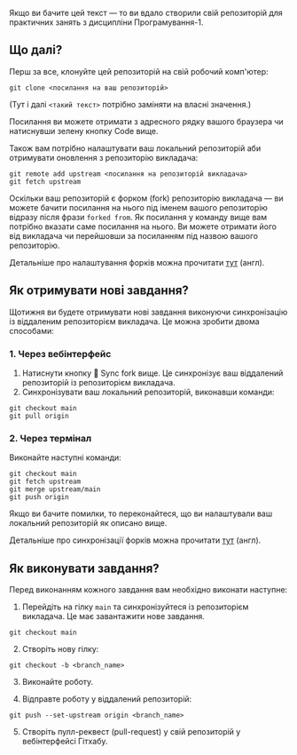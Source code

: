 Якщо ви бачите цей текст — то ви вдало створили свій репозиторій для практичних занять з дисципліни Програмування-1.

## Що далі?
Перш за все, клонуйте цей репозиторій на свій робочий комп'ютер:
```shell
git clone <посилання на ваш репозиторій>
```

(Тут і далі `<такий текст>` потрібно заміняти на власні значення.)

Посилання ви можете отримати з адресного рядку вашого браузера чи натиснувши зелену кнопку Code вище.

Також вам потрібно налаштувати ваш локальний репозиторій аби отримувати оновлення з репозиторію викладача:
```shell
git remote add upstream <посилання на репозиторій викладача>
git fetch upstream
```

Оскільки ваш репозиторій є форком (fork) репозиторію викладача — ви можете бачити посилання на нього під іменем вашого репозиторію відразу після фрази `forked from`. Як посилання у команду вище вам потрібно вказати саме посилання на нього. Ви можете отримати його від викладача чи перейшовши за посиланням під назвою вашого репозиторію.

Детальніше про налаштування форків можна прочитати [тут](https://docs.github.com/en/pull-requests/collaborating-with-pull-requests/working-with-forks/configuring-a-remote-repository-for-a-fork) (англ). 

## Як отримувати нові завдання?
Щотижня ви будете отримувати нові завдання виконуючи синхронізацію із віддаленим репозиторієм викладача. Це можна зробити двома способами:

### 1. Через вебінтерфейс
1. Натиснути кнопку 🔄 Sync fork вище. Це синхронізує ваш віддалений репозиторій із репозиторієм викладача.
2. Синхронізувати ваш локальний репозиторій, виконавши команди:
```shell
git checkout main
git pull origin
```

### 2. Через термінал
Виконайте наступні команди:
```shell
git checkout main
git fetch upstream
git merge upstream/main
git push origin
```

Якщо ви бачите помилки, то переконайтеся, що ви налаштували ваш локальний репозиторій як описано вище.

Детальніше про синхронізації форків можна прочитати [тут](https://docs.github.com/en/pull-requests/collaborating-with-pull-requests/working-with-forks/syncing-a-fork) (англ).

## Як виконувати завдання?
Перед виконанням кожного завдання вам необхідно виконати наступне:

1. Перейдіть на гілку `main` та синхронізуйтеся із репозиторієм викладача. Це має завантажити нове завдання.
```shell
git checkout main
```

2. Створіть нову гілку:
```shell
git checkout -b <branch_name>
```

3. Виконайте роботу.

4. Відправте роботу у віддалений репозиторій:
```shell
git push --set-upstream origin <branch_name>
```

5. Створіть пулл-реквест (pull-request) у свій репозиторій у вебінтерфейсі Гітхабу.
